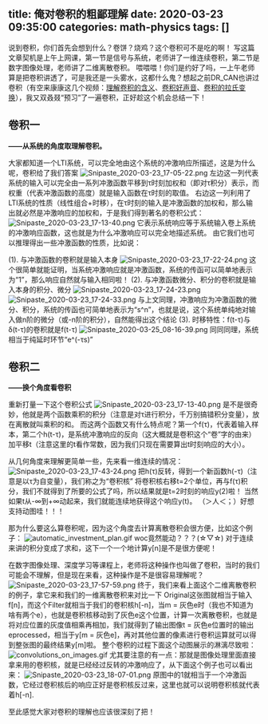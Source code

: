 title: 俺对卷积的粗鄙理解
date: 2020-03-23 09:35:00
categories: math-physics
tags: []
---
说到卷积，你们首先会想到什么？卷饼？烧鸡？这个卷积可不是吃的啊！
写这篇文章契机是上午上网课，第一节是信号与系统，老师讲了一维连续卷积，第二节是数字图像处理，老师讲了二维离散卷积。
喂喂喂！你们是约好了吗，一上午老师算是把卷积讲透了，可是我还是一头雾水，这都什么鬼？想起之前DR_CAN也讲过卷积（有空来康康这几个视频：[理解卷积的含义][1]、[卷积好声音][2]、[卷积的拉氏变换][3]），我又双叒叕“预习”了一遍卷积，正好趁这个机会总结一下！

## 卷积一 ##
**——从系统的角度取理解卷积。**

大家都知道一个LTI系统，可以完全地由这个系统的冲激响应所描述，这是为什么呢，卷积给了我们答案
![Snipaste_2020-03-23_17-05-22.png][4]
左边这一列代表系统的输入可以完全由一系列冲激函数平移到τ时刻加权和（即对τ积分）表示，而权重（代表冲激函数的高度）就是输入函数在τ时刻的取值。
右边这一列利用了LTI系统的性质（线性组合+时移），在τ时刻的输入是冲激函数的加权和，那么输出就必然是冲激响应的加权和，于是我们得到著名的卷积公式：
![Snipaste_2020-03-23_17-13-40.png][5]
它表示系统响应等于系统输入卷上系统的冲激响应函数，这也就是为什么冲激响应可以完全地描述系统。
由它我们也可以推理得出一些冲激函数的性质，比如说：

 (1). 与冲激函数的卷积就是输入本身
![Snipaste_2020-03-23_17-22-24.png][6]
这个很简单就能证明，当系统冲激响应就是冲激函数，系统的传函可以简单地表示为“1”，那么响应自然就与输入相同啦！
 (2). 与冲激函数微分、积分的卷积就是输入本身的积分、微分
![Snipaste_2020-03-23_17-24-23.png][7]
![Snipaste_2020-03-23_17-24-33.png][8]
与上文同理，冲激响应为冲激函数的微分、积分，系统的传函也可简单地表示为“s^n”，也就是说，这个系统单纯地对输入做n阶的微分（或-n阶的积分），自然能得出这个结论
 (3). 时移特性：f(t-τ)与δ(t-τ)的卷积就是f(t-τ)
![Snipaste_2020-03-25_08-16-39.png][9]
同同同理，系统相当于纯延时环节“e^(-τs)”

## 卷积二 ##
**——换个角度看卷积**

重新打量一下这个卷积公式
![Snipaste_2020-03-23_17-13-40.png][10]
是不是很奇妙，他就是两个函数乘积的积分（注意是对τ进行积分，千万别搞错积分变量），放在离散就叫乘积的和。
而这两个函数又有什么特点呢？第一个f(τ)，代表着输入样本，第二个h(t-τ)，是系统冲激响应的反向（这大概就是卷积这个“卷”字的由来）加平移t（注意这里的t看作常数，因为我们只现在需要算出t时刻响应的大小）。

从几何角度来理解更简单一些，先来看一维连续的情况：
![Snipaste_2020-03-23_17-43-24.png][11]
把h(τ)反转，得到一个新函数h(-τ)（注意是以τ为自变量），我们称之为“卷积核”
将卷积核右移t=2个单位，再与f(τ)积分，我们不就得到了所要的公式了吗，所以结果就是t=2时刻的响应y(2)啦！
当然如果t从-∞到+∞动起来，我们就能连续地获得这个响应y(t)。
（＞人＜；）好想支持动图哇！！！

那为什么要这么算卷积呢，因为这个角度去计算离散卷积会很方便，比如这个例子：
![automatic_investment_plan.gif][12]
woc竟然能动？？？(☆▽☆)
对于连续来讲的积分变成了求和，这下一个一个地计算y[n]是不是很方便呢！

在数字图像处理、深度学习等课程上，老师将这种操作也叫做了卷积，当时的我们可能会不理解，但是现在来看，这种操作是不是很容易理解呢？
![Snipaste_2020-03-23_17-57-59.png][13]
终于，我们来看上面这个二维离散卷积的例子，拿它来和我们的一维离散卷积来对比一下
Original这张图就相当于输入f[n]，而这个Filter就相当于我们的卷积核h[-n]，当m = 灰色e时（我也不知道为啥有两个e），也就是卷积核移动到了灰色e这个位置，计算一次离散卷积，也就是将对应位置的灰度值相乘再相加，我们就得到了输出图像t = 灰色e位置时的输出eprocessed，相当于y[m = 灰色e]，再对其他位置的像素进行卷积运算就可以得到整张图的最终结果y[m]啦。
整个卷积的过程下面这个动图展示的淋漓尽致啦：
![convolutions_on_images.gif][14]
尤其要注意的有一点：那就是图像处理里面直接拿来用的卷积核，就是已经经过反转的冲激响应了，从下面这个例子也可以看出来：
![Snipaste_2020-03-23_18-07-01.png][15]
原图中的1就相当于一个冲激函数，它经过卷积核后的响应正好是卷积核反过来，这里也就可以说明卷积核就代表着h[-n].

至此感觉大家对卷积的理解也应该很深刻了把！


  [1]: https://www.bilibili.com/video/BV1cs411W74f
  [2]: https://www.bilibili.com/video/BV1vE411h7W2
  [3]: https://www.bilibili.com/video/BV1fs411p7zD
  [4]: /old_images/2020/03/2487254389.png
  [5]: /old_images/2020/03/3384316763.png
  [6]: /old_images/2020/03/3781678227.png
  [7]: /old_images/2020/03/1392671162.png
  [8]: /old_images/2020/03/1451641391.png
  [9]: /old_images/2020/03/2566011118.png
  [10]: /old_images/2020/03/3384316763.png
  [11]: /old_images/2020/03/1666061624.png
  [12]: /old_images/2020/03/2875168475.gif
  [13]: /old_images/2020/03/417397721.png
  [14]: /old_images/2020/03/2715500984.gif
  [15]: /old_images/2020/03/2861910617.png
